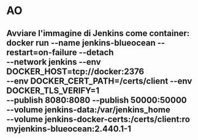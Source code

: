 # AO








Avviare l'immagine di Jenkins come container:
docker run --name jenkins-blueocean --restart=on-failure --detach \
 --network jenkins --env DOCKER_HOST=tcp://docker:2376 \
 --env DOCKER_CERT_PATH=/certs/client --env DOCKER_TLS_VERIFY=1 \
 --publish 8080:8080 --publish 50000:50000 \
 --volume jenkins-data:/var/jenkins_home \
 --volume jenkins-docker-certs:/certs/client:ro \
 myjenkins-blueocean:2.440.1-1
--------------------------------------------------------------------------------------------------------------------------------------
